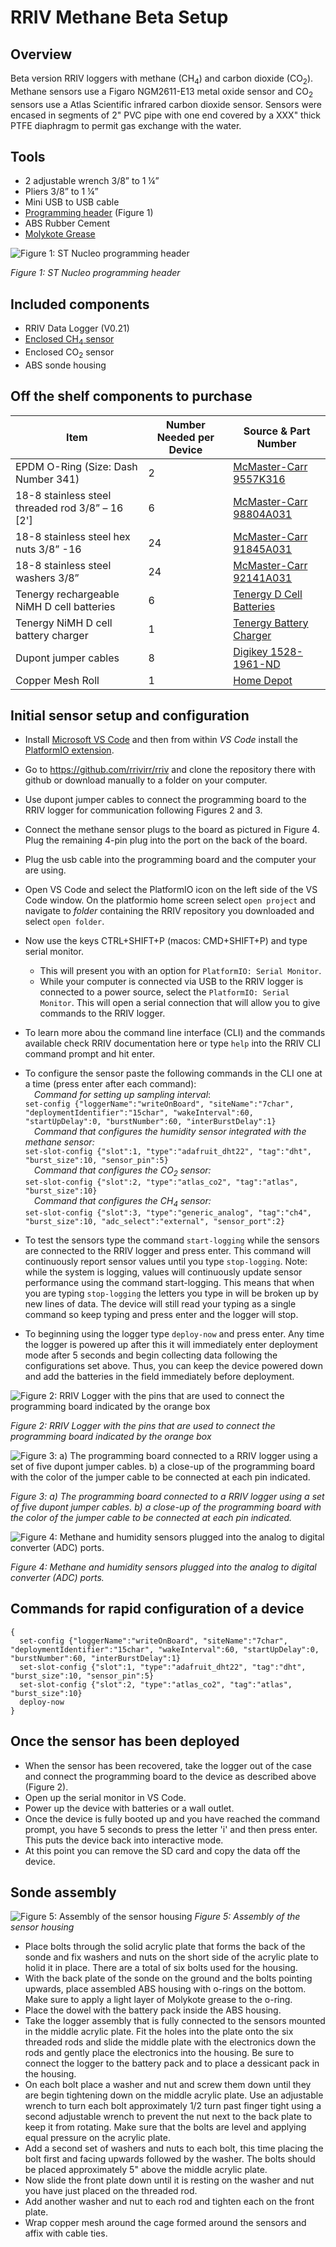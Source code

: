 
# RRIV Methane Beta Setup
## Overview
Beta version RRIV loggers with methane (CH<sub>4</sub>) and carbon dioxide (CO<sub>2</sub>). Methane sensors use a Figaro NGM2611-E13 metal oxide sensor and CO<sub>2</sub> sensors use a Atlas Scientific infrared carbon dioxide sensor. Sensors were encased in segments of 2" PVC pipe with one end covered by a XXX" thick PTFE diaphragm to permit gas exchange with the water.

## Tools
* 2 adjustable wrench 3/8” to 1 ¼”
* Pliers 3/8” to 1 ¼”
* Mini USB to USB cable
* [Programming header](https://www.st.com/en/evaluation-tools/nucleo-f103rb.html) (Figure 1)
* ABS Rubber Cement
* [Molykote Grease](https://www.dupont.com/molykote.html)

![Figure 1: ST Nucleo programming header](graphics/programmingBoard.jpg "Figure 1: ST Nucleo programming header")

*Figure 1: ST Nucleo programming header*

## Included components
* RRIV Data Logger (V0.21)
* [Enclosed CH<sub>4</sub> sensor]()
* Enclosed CO<sub>2</sub> sensor
* ABS sonde housing

## Off the shelf components to purchase
| Item | Number Needed per Device| Source & Part Number |
| ----------- | ----------- | ----------- |
| EPDM O-Ring (Size: Dash Number 341) | 2 | [McMaster-Carr 9557K316](https://www.mcmaster.com/9557K316/) |
| 18-8 stainless steel threaded rod 3/8” – 16 [2']   | 6 | [McMaster-Carr 98804A031](https://www.mcmaster.com/98804A031/) |
| 18-8 stainless steel hex nuts 3/8” -16 | 24 | [McMaster-Carr 91845A031](https://www.mcmaster.com/91845A031/) |
| 18-8 stainless steel washers 3/8” | 24 | [McMaster-Carr 92141A031](https://www.mcmaster.com/92141A031/) |
| Tenergy rechargeable NiMH D cell batteries | 6 | [Tenergy D Cell Batteries](https://power.tenergy.com/8pcs-tenergy-centura-lite-nimh-d-1-2v-3000mah-rechargeable-batteries/) |
| Tenergy NiMH D cell battery charger | 1 | [Tenergy Battery Charger](https://www.tenergy.com/01480) |
| Dupont jumper cables | 8 | [Digikey 1528-1961-ND](https://www.digikey.com/en/products/detail/adafruit-industries-llc/1950/6827084?utm_adgroup=Jumper%20Wire&utm_source=google&utm_medium=cpc&utm_campaign=Shopping_Product_Prototyping%2C%20Fabrication%20Products_NEW&utm_term=&utm_content=Jumper%20Wire&gclid=Cj0KCQjwmZejBhC_ARIsAGhCqnfnwVrB9Qzxf5KKnGFd_KI0TyKxzOzWoKUWDibQ6rWHKfjT-iwHqIwaAmCSEALw_wcB) |
| Copper Mesh Roll | 1 | [Home Depot](https://www.homedepot.com/p/Bird-B-Gone-Copper-Mesh-20-ft-Roll-for-Rodent-and-Bird-Control-CMS-20/205862497) |

## Initial sensor setup and configuration
* Install [Microsoft VS Code](https://code.visualstudio.com/) and then from within *VS Code* install the [PlatformIO extension](https://platformio.org/).
* Go to https://github.com/rrivirr/rriv and clone the repository there with github or download manually to a folder on your computer.
* Use dupont jumper cables to connect the programming board to the RRIV logger for communication following Figures 2 and 3.
* Connect the methane sensor plugs to the board as pictured in Figure 4. Plug the remaining 4-pin plug into the port on the back of the board.
* Plug the usb cable into the programming board and the computer your are using.
* Open VS Code and select the PlatformIO icon on the left side of the VS Code window. On the platformio home screen select `open project` and navigate to *folder* containing the RRIV repository you downloaded and select `open folder`.
* Now use the keys CTRL+SHIFT+P (macos: CMD+SHIFT+P) and type serial monitor.
	* This will present you with an option for `PlatformIO: Serial Monitor`.
	* While your computer is connected via USB to the RRIV logger is connected to a power source, select the `PlatformIO: Serial Monitor`. This will open a serial connection that will allow you to give commands to the RRIV logger.
* To learn more abou the command line interface (CLI) and the commands available check RRIV documentation here or type `help` into the RRIV CLI command prompt and hit enter.
* To configure the sensor paste the following commands in the CLI one at a time (press enter after each command):<br>
&emsp;*Command for setting up sampling interval*:<br> ```set-config {"loggerName":"writeOnBoard", "siteName":"7char", "deploymentIdentifier":"15char", "wakeInterval":60, "startUpDelay":0, "burstNumber":60, "interBurstDelay":1}```<br>
&emsp;*Command that configures the humidity sensor integrated with the methane sensor:*<br>```set-slot-config {"slot":1, "type":"adafruit_dht22", "tag":"dht", "burst_size":10, "sensor_pin":5}```<br>
&emsp;*Command that configures the CO<sub>2</sub> sensor:*<br>```set-slot-config {"slot":2, "type":"atlas_co2", "tag":"atlas", "burst_size":10}```<br>
&emsp;*Command that configures the CH<sub>4</sub> sensor:*<br>```set-slot-config {"slot":3, "type":"generic_analog", "tag":"ch4", "burst_size":10, "adc_select":"external", "sensor_port":2}```

* To test the sensors type the command `start-logging` while the sensors are connected to the RRIV logger and press enter. This command will continuously report sensor values until you type `stop-logging`. Note: while the system is logging, values will continuously update sensor performance using the command start-logging. This means that when you are typing `stop-logging` the letters you type in will be broken up by new lines of data. The device will still read your typing as a single command so keep typing and press enter and the logger will stop.
* To beginning using the logger type `deploy-now` and press enter. Any time the logger is powered up after this it will immediately enter deployment mode after 5 seconds and begin collecting data following the configurations set above. Thus, you can keep the device powered down and add the batteries in the field immediately before deployment.

![Figure 2: RRIV Logger with the pins that are used to connect the programming board indicated by the orange box](graphics/rrivLoggerConnect.png "Figure 2: RRIV Logger with the pins that are used to connect the programming board indicated by the orange box. The color of the dupont jumper cable that should be connected to each pin is indicated following the color scheme used in Figure 3")

*Figure 2: RRIV Logger with the pins that are used to connect the programming board indicated by the orange box*

![Figure 3: a) The programming board connected to a RRIV logger using a set of five dupont jumper cables. b) a close-up of the programming board with the color of the jumper cable to be connected at each pin indicated.](graphics/programmingJumpers.png "Figure 3: a) The programming board connected to a RRIV logger using a set of five dupont jumper cables. b) a close-up of the programming board with the color of the jumper cable to be connected at each pin indicated.")

*Figure 3: a) The programming board connected to a RRIV logger using a set of five dupont jumper cables. b) a close-up of the programming board with the color of the jumper cable to be connected at each pin indicated.*

![Figure 4: Methane and humidity sensors plugged into the analog to digital converter (ADC) ports.](graphics/connectingMethaneSensor.jpg "Figure 4: Methane and humidity sensors plugged into the analog to digital converter (ADC) ports.")

*Figure 4: Methane and humidity sensors plugged into the analog to digital converter (ADC) ports.*

## Commands for rapid configuration of a device
```
{
  set-config {"loggerName":"writeOnBoard", "siteName":"7char", "deploymentIdentifier":"15char", "wakeInterval":60, "startUpDelay":0, "burstNumber":60, "interBurstDelay":1}
  set-slot-config {"slot":1, "type":"adafruit_dht22", "tag":"dht", "burst_size":10, "sensor_pin":5}
  set-slot-config {"slot":2, "type":"atlas_co2", "tag":"atlas", "burst_size":10}
  deploy-now
}
```

## Once the sensor has been deployed
* When the sensor has been recovered, take the logger out of the case and connect the programming board to the device as described above (Figure 2).
* Open up the serial monitor in VS Code.
* Power up the device with batteries or a wall outlet.
* Once the device is fully booted up and you have reached the command prompt, you have 5 seconds to press the letter 'i' and then press enter. This puts the device back into interactive mode.
* At this point you can remove the SD card and copy the data off the device.

## Sonde assembly
![Figure 5: Assembly of the sensor housing](graphics/caseAssembly.png "Figure 5: Assembly of the sensor housing")
*Figure 5: Assembly of the sensor housing*

* Place bolts through the solid acrylic plate that forms the back of the sonde and fix washers and nuts on the short side of the acrylic plate to holid it in place. There are a total of six bolts used for the housing.
* With the back plate of the sonde on the ground and the bolts pointing upwards, place assembled ABS housing with o-rings on the bottom. Make sure to apply a light layer of Molykote grease to the o-ring.
* Place the dowel with the battery pack inside the ABS housing.
* Take the logger assembly that is fully connected to the sensors mounted in the middle acrylic plate. Fit the holes into the plate onto the six threaded rods and slide the middle plate with the electronics down the rods and gently place the electronics into the housing. Be sure to connect the logger to the battery pack and to place a dessicant pack in the housing.
* On each bolt place a washer and nut and screw them down until they are begin tightening down on the middle acrylic plate. Use an adjustable wrench to turn each bolt approximately 1/2 turn past finger tight using a second adjustable wrench to prevent the nut next to the back plate to keep it from rotating. Make sure that the bolts are level and applying equal pressure on the acrylic plate.
* Add a second set of washers and nuts to each bolt, this time placing the bolt first and facing upwards followed by the washer. The bolts should be placed approximately 5" above the middle acrylic plate.
* Now slide the front plate down until it is resting on the washer and nut you have just placed on the threaded rod.
* Add another washer and nut to each rod and tighten each on the front plate.
* Wrap copper mesh around the cage formed around the sensors and affix with cable ties.



